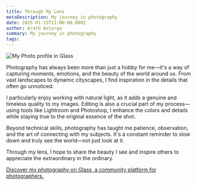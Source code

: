 ```yaml
---
title: Through My Lens
metaDescription: My journey in photography
date: 2025-01-15T11:00:00.000Z
author: Arath Astorga
summary: My journey in photography
tags:
---
```


![My Photo profile in Glass](/static/img/photo-blog.png "Discover my photography on Glass")

Photography has always been more than just a hobby for me—it's a way of capturing moments, emotions, and the beauty of the world around us. From vast landscapes to dynamic cityscapes, I find inspiration in the details that often go unnoticed.

I particularly enjoy working with natural light, as it adds a genuine and timeless quality to my images. Editing is also a crucial part of my process—using tools like Lightroom and Photoshop, I enhance the colors and details while staying true to the original essence of the shot.

Beyond technical skills, photography has taught me patience, observation, and the art of connecting with my subjects. It's a constant reminder to slow down and truly see the world—not just look at it.

Through my lens, I hope to share the beauty I see and inspire others to appreciate the extraordinary in the ordinary.

[Discover my photography on Glass, a community platform for photographers.](https://glass.photo/arselt)
